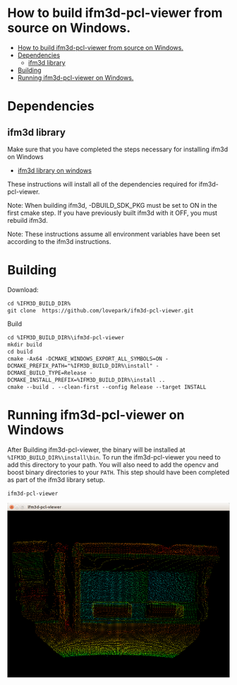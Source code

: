 

# How to build ifm3d-pcl-viewer from source on Windows.

- [How to build ifm3d-pcl-viewer from source on Windows.](#how-to-build-ifm3d-pcl-viewer-from-source-on-windows)
- [Dependencies](#Dependencies)
    - [ifm3d library](#ifm3d-library)
- [Building](#Building)
- [Running ifm3d-pcl-viewer on Windows.](#running-ifm3d-pcl-viewer-on-windows)


# Dependencies
## ifm3d library

Make sure that you have completed the steps necessary for installing ifm3d on Windows

* [ifm3d library on windows](https://github.com/lovepark/ifm3d/blob/master/doc/windows.md)

These instructions will install all of the dependencies required for ifm3d-pcl-viewer.

Note: When building ifm3d, -DBUILD_SDK_PKG must be set to ON in the first cmake step. If you have previously built ifm3d with it OFF, you must rebuild ifm3d.

Note: These instructions assume all environment variables have been set according to the ifm3d instructions.


# Building 
Download:
```
cd %IFM3D_BUILD_DIR%
git clone  https://github.com/lovepark/ifm3d-pcl-viewer.git
```

Build
```
cd %IFM3D_BUILD_DIR%\ifm3d-pcl-viewer
mkdir build
cd build
cmake -Ax64 -DCMAKE_WINDOWS_EXPORT_ALL_SYMBOLS=ON -DCMAKE_PREFIX_PATH="%IFM3D_BUILD_DIR%\install" -DCMAKE_BUILD_TYPE=Release -DCMAKE_INSTALL_PREFIX=%IFM3D_BUILD_DIR%\install ..
cmake --build . --clean-first --config Release --target INSTALL
```

# Running ifm3d-pcl-viewer on Windows
After Building ifm3d-pcl-viewer, the binary will be installed at ``%IFM3D_BUILD_DIR%\install\bin``. To run the ifm3d-pcl-viewer you need to add this directory to your path. You will also need to add the opencv and boost binary directories to your ``PATH``. This step should have been completed as part of the ifm3d library setup.

```
ifm3d-pcl-viewer
```
![viewer](figures/ifm3d_viewer.png)

